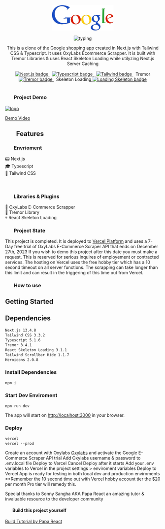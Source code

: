 <p align="center">
  <br />
  <img width="200" src="./public/Logo.png" alt="Google Logo">
  <br />
</p>

 <p svg align="center">
<img src="https://readme-typing-svg.demolab.com?font=Noto+Serif&pause=3000&color=2FA4D7&center=true&vCenter=true&width=375&lines=Google+Shopping+Clone+in+Next.js+13.4" alt=typing>
 </p>

<p align="center">
  This is a clone of the Google shopping app created in Next.js with Tailwind CSS & Typescript. It uses OxyLabs Ecommerce Scrapper. It is built with Tremor Libraries & uses React Skeleton Loading while utilyzing Next.js Server Caching
  <br />
  <br />
  <a href="https://github.com/vercel/next.js">
    <img src="https://img.shields.io/badge/Next-black?style=for-the-badge&logo=next.js&logoColor=white" alt="Next.js badge">
  </a>
  &nbsp;
  <a href="https://github.com/microsoft/TypeScript">
    <img src="https://img.shields.io/badge/typescript-%23007ACC.svg?style=for-the-badge&logo=typescript&logoColor=white" alt="Typescript badge">
  </a>
  &nbsp;
  <a href="https://github.com/tailwindlabs/tailwindcss">
    <img src="https://img.shields.io/badge/tailwindcss-%2338B2AC.svg?style=for-the-badge&logo=tailwind-css&logoColor=white" alt="Tailwind badge">
  </a>
    &nbsp;
Tremor<a href="https://github.com/tremorlabs/tremor">
<img src="https://badge.fury.io/gh/tremorlabs%2Ftremor.svg" alt="Tremor badge">
  </a>
    &nbsp;
Skeleton Loading<a href="https://github.com/dvtng/react-loading-skeleton">
<img src="https://badge.fury.io/gh/dvtng%2Freact-loading-skeleton.svg" alt="Loading Skeleton badge">
  </a>
  <br />
  <br />
</p>

<h3><ul><b>Project Demo</b></ul></h3>

<a href="https://google-shopping.vercel.app/" target="blank"><img align="center" src="https://google-shopping.vercel.app/_next/image?url=%2F_next%2Fstatic%2Fmedia%2FLogo.a5549e45.png&w=256&q=75" alt="logo" height="85" width="250" /></a>

[Demo Video](https://www.youtube.com/watch?v=L9NYGsUa5Gc)

<h2><ul><b>Features</b></ul></h2>

<h4>
<h3><ul><b>Envrioment</b></ul></h3>
        📟 Next.js <br>
        🎓 Typescript <br>
        🚀 Tailwind CSS <br><br><br>
<h3><ul><b>Libraries & Plugins</b></ul></h3>
        💎 OxyLabs E-Commerce Scrapper <br>
        📁 Tremor Library<br>
        💀 React Skeleton Loading <br>
</h4>

<h3><ul><b>Project State</b></ul></h3>

This project is completed. It is deployed to [Vercel Platform](https://vercel.com/) and uses a 7-Day free trial of OxyLabs E-Commerce Scraper API that ends on December 27th, 2023 If you wish to demo this project after this date you must make a request. This is reserved for serious inquires of employement or contracted services. The hosting on Vercel uses the free hobby tier which has a 10 second timeout on all server functions. The scrapping can take longer than this limit and can result in the triggering of this time out from Vercel. 
<br>
<h3><ul><b>How to use</b></ul></h3>

## Getting Started

## **Dependencies**

    Next.js 13.4.8
    Tailwind CSS 3.3.2
    Typescript 5.1.6
    Tremor 3.4.1
    React Skeleton Loading 3.1.1
    Tailwind Scrollbar Hide 1.1.7
    Heroicons 2.0.8

### Install Dependencies

    npm i

### Start Dev Enviroment

    npm run dev

The app will start on [http://localhost:3000](http://localhost:3000) in your browser. 

### Deploy

    vercel
    vercel --prod

Create an account with Oxylabs [Oxylabs](https://oxylabs.io/) and activate the Google E-Commerce Scraper API trial
Add Oxylabs username & password to .env.local file
Deploy to Vercel
Cancel Deploy after it starts
Add your .env variables to Vercel in the project settings > enviroment variables
Deploy to Vercel
App is ready for testing in both local dev and production enviroments 
**Remember the 10 second time out with Vercel hobby account tier the $20 per month Pro tier will remedy this.

Special thanks to Sonny Sangha AKA Papa React an amazing tutor & invaluable resource to the developer community

<h4><ul><b>Build this project yourself</b></ul></h4>

[Build Tutorial by Papa React](https://www.youtube.com/watch?v=-8VCUUBHBKc&t=2s)
